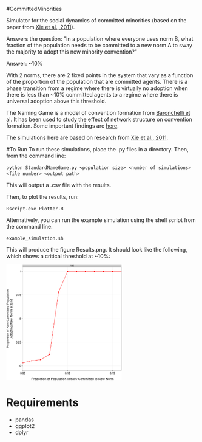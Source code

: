 #CommittedMinorities 

Simulator for the social dynamics of committed minorities (based on the paper from [Xie et al., 2011](http://journals.aps.org/pre/abstract/10.1103/PhysRevE.84.011130)).

Answers the question: "In a population where everyone uses norm B, what fraction of the population needs to be committed to a new norm A to sway the majority to adopt this new minority convention?"

Answer: ~10%

With 2 norms, there are 2 fixed points in the system that vary as a function of the proportion of the population that are committed agents. There is a phase transition from a regime where there is virtually no adoption when there is less than ~10% committed agents to a regime where there is universal adoption above this threshold.

The Naming Game is a model of convention formation from [Baronchelli et al](http://iopscience.iop.org/1742-5468/2006/06/P06014 "Naming Game"). It has been used to study the effect of network structure on convention formation. Some important findings are [here](https://sites.google.com/site/andreabaronchelli/naming_game).

The simulations here are based on research from [Xie et al., 2011](http://journals.aps.org/pre/abstract/10.1103/PhysRevE.84.011130).

#To Run
To run these simulations, place the .py files in a directory. Then, from the command line:

````
python StandardNameGame.py <population size> <number of simulations> <file number> <output path>
````

This will output a .csv file with the results.

Then, to plot the results, run:

````
Rscript.exe Plotter.R
````

Alternatively, you can run the example simulation using the shell script from the command line:

````
example_simulation.sh
````

This will produce the figure Results.png. It should look like the following, which shows a critical threshold at ~10%:

<img src="figure.png" alt="Simulation of Committed Minorities" style="width:304px">

# Requirements

-  pandas
-  ggplot2
-  dplyr